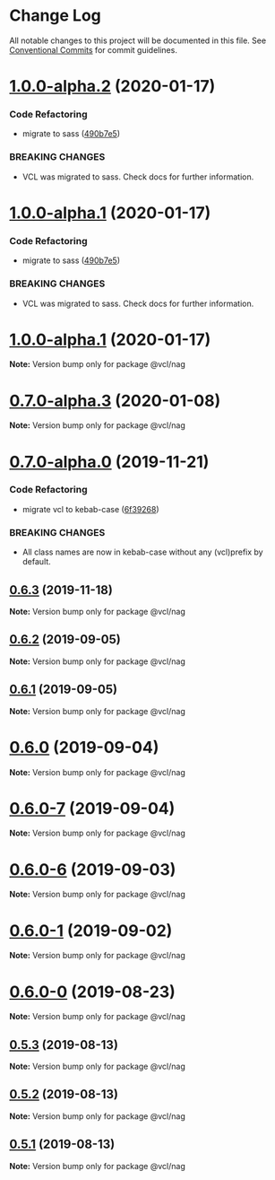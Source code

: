 # Change Log

All notable changes to this project will be documented in this file.
See [Conventional Commits](https://conventionalcommits.org) for commit guidelines.

# [1.0.0-alpha.2](https://github.com/vcl/nag/compare/v0.7.0-alpha.3...v1.0.0-alpha.2) (2020-01-17)


### Code Refactoring

* migrate to sass ([490b7e5](https://github.com/vcl/nag/commit/490b7e549d7445d27c8832d00560436e35f71511))


### BREAKING CHANGES

* VCL was migrated to sass. Check docs for further information.





# [1.0.0-alpha.1](https://github.com/vcl/nag/compare/v0.7.0-alpha.3...v1.0.0-alpha.1) (2020-01-17)


### Code Refactoring

* migrate to sass ([490b7e5](https://github.com/vcl/nag/commit/490b7e549d7445d27c8832d00560436e35f71511))


### BREAKING CHANGES

* VCL was migrated to sass. Check docs for further information.





# [1.0.0-alpha.1](https://github.com/vcl/nag/compare/v0.7.0-alpha.3...v1.0.0-alpha.1) (2020-01-17)

**Note:** Version bump only for package @vcl/nag





# [0.7.0-alpha.3](https://github.com/vcl/nag/compare/v0.7.0-alpha.0...v0.7.0-alpha.3) (2020-01-08)

**Note:** Version bump only for package @vcl/nag





# [0.7.0-alpha.0](https://github.com/vcl/nag/compare/v0.6.2...v0.7.0-alpha.0) (2019-11-21)


### Code Refactoring

* migrate vcl to kebab-case ([6f39268](https://github.com/vcl/nag/commit/6f39268fe95b3f48d44da527e7e283e97eca04cd))


### BREAKING CHANGES

* All class names are now in kebab-case without any (vcl)prefix by default.





## [0.6.3](https://github.com/vcl/nag/compare/v0.6.2...v0.6.3) (2019-11-18)

**Note:** Version bump only for package @vcl/nag





## [0.6.2](https://github.com/vcl/nag/compare/v0.6.1...v0.6.2) (2019-09-05)

**Note:** Version bump only for package @vcl/nag





## [0.6.1](https://github.com/vcl/nag/compare/v0.6.0...v0.6.1) (2019-09-05)

**Note:** Version bump only for package @vcl/nag





# [0.6.0](https://github.com/vcl/nag/compare/v0.6.0-7...v0.6.0) (2019-09-04)

**Note:** Version bump only for package @vcl/nag





# [0.6.0-7](https://github.com/vcl/nag/compare/v0.6.0-5...v0.6.0-7) (2019-09-04)

**Note:** Version bump only for package @vcl/nag





# [0.6.0-6](https://github.com/vcl/nag/compare/v0.6.0-5...v0.6.0-6) (2019-09-03)

**Note:** Version bump only for package @vcl/nag





# [0.6.0-1](https://github.com/vcl/nag/compare/v0.6.0-0...v0.6.0-1) (2019-09-02)

**Note:** Version bump only for package @vcl/nag





# [0.6.0-0](https://github.com/vcl/nag/compare/v0.5.4...v0.6.0-0) (2019-08-23)

**Note:** Version bump only for package @vcl/nag





## [0.5.3](https://github.com/vcl/nag/compare/v0.5.1...v0.5.3) (2019-08-13)

**Note:** Version bump only for package @vcl/nag





## [0.5.2](https://github.com/vcl/nag/compare/v0.5.1...v0.5.2) (2019-08-13)

**Note:** Version bump only for package @vcl/nag





## [0.5.1](https://github.com/vcl/nag/compare/v0.5.0...v0.5.1) (2019-08-13)

**Note:** Version bump only for package @vcl/nag
